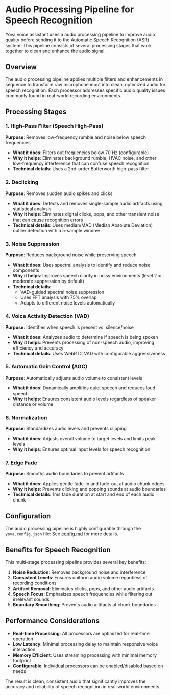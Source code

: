 # Audio Processing Pipeline for Speech Recognition

Yova voice assistant uses a audio processing pipeline to improve audio quality before sending it to the Automatic Speech Recognition (ASR) system. This pipeline consists of several processing stages that work together to clean and enhance the audio signal.

## Overview

The audio processing pipeline applies multiple filters and enhancements in sequence to transform raw microphone input into clean, optimized audio for speech recognition. Each processor addresses specific audio quality issues commonly found in real-world recording environments.

## Processing Stages

### 1. High-Pass Filter (Speech High-Pass)
**Purpose**: Removes low-frequency rumble and noise below speech frequencies
- **What it does**: Filters out frequencies below 70 Hz (configurable)
- **Why it helps**: Eliminates background rumble, HVAC noise, and other low-frequency interference that can confuse speech recognition
- **Technical details**: Uses a 2nd-order Butterworth high-pass filter

### 2. Declicking
**Purpose**: Removes sudden audio spikes and clicks
- **What it does**: Detects and removes single-sample audio artifacts using statistical analysis
- **Why it helps**: Eliminates digital clicks, pops, and other transient noise that can cause recognition errors
- **Technical details**: Uses median/MAD (Median Absolute Deviation) outlier detection with a 5-sample window

### 3. Noise Suppression
**Purpose**: Reduces background noise while preserving speech
- **What it does**: Uses spectral analysis to identify and reduce noise components
- **Why it helps**: Improves speech clarity in noisy environments (level 2 = moderate suppression by default)
- **Technical details**: 
  - VAD-guided spectral noise suppression
  - Uses FFT analysis with 75% overlap
  - Adapts to different noise levels automatically

### 4. Voice Activity Detection (VAD)
**Purpose**: Identifies when speech is present vs. silence/noise
- **What it does**: Analyzes audio to determine if speech is being spoken
- **Why it helps**: Prevents processing of non-speech audio, improving efficiency and accuracy
- **Technical details**: Uses WebRTC VAD with configurable aggressiveness

### 5. Automatic Gain Control (AGC)
**Purpose**: Automatically adjusts audio volume to consistent levels
- **What it does**: Dynamically amplifies quiet speech and reduces loud speech
- **Why it helps**: Ensures consistent audio levels regardless of speaker distance or volume

### 6. Normalization
**Purpose**: Standardizes audio levels and prevents clipping
- **What it does**: Adjusts overall volume to target levels and limits peak levels
- **Why it helps**: Ensures optimal input levels for speech recognition

### 7. Edge Fade
**Purpose**: Smooths audio boundaries to prevent artifacts
- **What it does**: Applies gentle fade-in and fade-out at audio chunk edges
- **Why it helps**: Prevents clicking and popping sounds at audio boundaries
- **Technical details**: 1ms fade duration at start and end of each audio chunk

## Configuration

The audio processing pipeline is highly configurable through the `yova.config.json` file:
See [config.md](config.md) for more details.

## Benefits for Speech Recognition

This multi-stage processing pipeline provides several key benefits:

1. **Noise Reduction**: Removes background noise and interference
2. **Consistent Levels**: Ensures uniform audio volume regardless of recording conditions
3. **Artifact Removal**: Eliminates clicks, pops, and other audio artifacts
4. **Speech Focus**: Emphasizes speech frequencies while filtering out irrelevant sounds
5. **Boundary Smoothing**: Prevents audio artifacts at chunk boundaries

## Performance Considerations

- **Real-time Processing**: All processors are optimized for real-time operation
- **Low Latency**: Minimal processing delay to maintain responsive voice interaction
- **Memory Efficient**: Uses streaming processing with minimal memory footprint
- **Configurable**: Individual processors can be enabled/disabled based on needs

The result is clean, consistent audio that significantly improves the accuracy and reliability of speech recognition in real-world environments.
